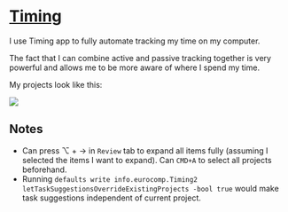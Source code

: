 # [Timing](https://timingapp.com/?lang=en)
I use Timing app to fully automate tracking my time on my computer.

The fact that I can combine active and passive tracking together is very powerful and allows me to be more aware of where I spend my time.

My projects look like this:

![](https://i.imgur.com/SJJcBES.png)

## Notes
- Can press ⌥ + → in `Review` tab to expand all items fully (assuming I selected the items I want to expand). Can `CMD+A` to select all projects beforehand.
- Running `defaults write info.eurocomp.Timing2 letTaskSuggestionsOverrideExistingProjects -bool true` would make task suggestions independent of current project.